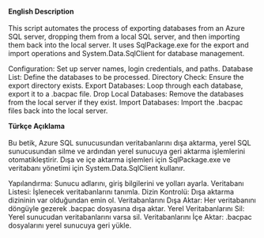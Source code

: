 <b>English Description</b></br></br>
This script automates the process of exporting databases from an Azure SQL server, dropping them from a local SQL server, and then importing them back into the local server. It uses SqlPackage.exe for the export and import operations and System.Data.SqlClient for database management.

Configuration: Set up server names, login credentials, and paths.
Database List: Define the databases to be processed.
Directory Check: Ensure the export directory exists.
Export Databases: Loop through each database, export it to a .bacpac file.
Drop Local Databases: Remove the databases from the local server if they exist.
Import Databases: Import the .bacpac files back into the local server.


<b>Türkçe Açıklama</b></br></br>
Bu betik, Azure SQL sunucusundan veritabanlarını dışa aktarma, yerel SQL sunucusundan silme ve ardından yerel sunucuya geri aktarma işlemlerini otomatikleştirir. Dışa ve içe aktarma işlemleri için SqlPackage.exe ve veritabanı yönetimi için System.Data.SqlClient kullanır.

Yapılandırma: Sunucu adlarını, giriş bilgilerini ve yolları ayarla.
Veritabanı Listesi: İşlenecek veritabanlarını tanımla.
Dizin Kontrolü: Dışa aktarma dizininin var olduğundan emin ol.
Veritabanlarını Dışa Aktar: Her veritabanını döngüyle gezerek .bacpac dosyasına dışa aktar.
Yerel Veritabanlarını Sil: Yerel sunucudan veritabanlarını varsa sil.
Veritabanlarını İçe Aktar: .bacpac dosyalarını yerel sunucuya geri yükle.
